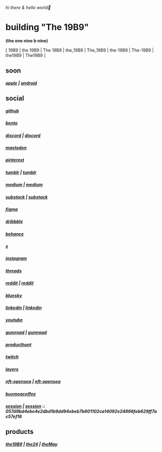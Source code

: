 *hi there & hello world👋*


# **building "The 19B9"**  
**(the one nine b nine)**  
 
[  19B9  |  the 19B9  |  The 19B9  |  the_19B9  |  The_19B9  |  the-19B9  |  The-19B9  |  the19B9  |  The19B9  ]  
  
  
## soon  
##### [apple](https://apps.apple.com/us/app/the19b9) | [android](https://play.google.com/store/apps/details?id=com.the19b9)  
  
## social  
##### [github](https://the19b9.github.io/the19b9)
##### [bento](https://bento.me/the19b9)
##### [discord](https://discord.com/channels/@the19b9) | [discord](https://discord.com/channels/1353474811858522170)
##### [mastodon](https://mastodon.social/@the19b9)
##### [pinterest](https://www.pinterest.com/the19b9)
##### [tumblr](https://the19b9.tumblr.com) | [tumblr](https://www.tumblr.com/the19b9)
##### [medium](https://the19b9.medium.com) | [medium](https://medium.com/@the19b9)
##### [substack](https://the19b9.substack.com) | [substack](https://substack.com/@the19b9)
##### [figma](https://www.figma.com/@the19b9)
##### [dribbble](https://dribbble.com/the19B9)
##### [behance](https://www.behance.net/the19b9)
##### [x](https://x.com/the19b9)
##### [instagram](https://www.instagram.com/the19b9)
##### [threads](https://www.threads.net/@the19b9)
##### [reddit](https://www.reddit.com/r/the19b9/) | [reddit](https://www.reddit.com/user/the19b9)  
##### [bluesky](https://bsky.app/profile/the19b9.bsky.social)
##### [linkedin](https://www.linkedin.com/company/the19b9) | [linkedin](https://www.linkedin.com/in/the19b9)
##### [youtube](https://www.youtube.com/@the19B9)
##### [gumroad](https://the19b9.gumroad.com) | [gumroad](https://www.gumroad.com/the19b9)
##### [producthunt](https://www.producthunt.com/@the19b9)
##### [twitch](https://www.twitch.tv/the19b9)
##### [layers](https://layers.to/the19b9)
##### [nft-opensea](https://opensea.io/the19b9) | [nft-opensea](https://opensea.io/0x4Abfa3856C490383FE916486664455eaeC046693)
##### [buymeacoffee](https://buymeacoffee.com/the19b9)
##### [session](https://session.foundation) | [session](https://getsession.org/) :: 057d9bd4ebe4e2dbd1b9dd94ebeb7b601102ca14092e24866feb629ff7ac57ef16
  
## products
##### [the19B9](https://the19b9.github.io/the19b9/#the19B9)   |   [the24](https://the19b9.github.io/the19b9/#the25)   |   [theMay](https://the19b9.github.io/the19b9/#theMay)  
    
<!--
### raw  
mail.the19b9@gmail.com  
the19b9@outlook.com  
the19b9@proton.me  
metamsk : 0x5e4c9dd4e5b1b59f280fec147b8ffdf5e8b9374b  
https://etherscan.io/address/0x5e4c9dd4e5b1b59f280fec147b8ffdf5e8b9374b  
https://the19b9.github.io/the19b9  
https://bento.me/the19b9  
https://discord.com/channels/@the19b9  https://discord.com/channels/1353474811858522170  
https://mastodon.social/@the19b9  
https://www.pinterest.com/the19b9  
https://www.tumblr.com/the19b9  https://the19b9.tumblr.com  
https://medium.com/@the19b9  https://the19b9.medium.com  
https://substack.com/@the19b9  https://the19b9.substack.com  
https://www.figma.com/@the19b9  
https://dribbble.com/the19B9  
https://www.behance.net/the19b9  
https://x.com/the19b9  
https://www.instagram.com/the19b9  
https://www.threads.net/@the19b9  
https://www.reddit.com/user/the19b9  https://www.reddit.com/r/the19b9  
https://bsky.app/profile/the19b9.bsky.social  
https://www.linkedin.com/in/the19b9  https://www.linkedin.com/company/the19b9  
https://www.youtube.com/@the19B9  
https://www.gumroad.com/the19b9  https://the19b9.gumroad.com  
https://www.producthunt.com/@the19b9  
https://www.twitch.tv/the19b9  
https://layers.to/the19b9  
https://opensea.io/the19b9  https://opensea.io/0x4Abfa3856C490383FE916486664455eaeC046693  
https://buymeacoffee.com/the19b9  
https://session.foundation  https://getsession.org  057d9bd4ebe4e2dbd1b9dd94ebeb7b601102ca14092e24866feb629ff7ac57ef16  
-->

<!--
**the19b9/the19b9** is a ✨ _special_ ✨ repository because its `README.md` (this file) appears on your GitHub profile.

Here are some ideas to get you started:

- 🔭 I’m currently working on ...
- 🌱 I’m currently learning ...
- 👯 I’m looking to collaborate on ...
- 🤔 I’m looking for help with ...
- 💬 Ask me about ...
- 📫 How to reach me: ...
- 😄 Pronouns: ...
- ⚡ Fun fact: ...
-->
